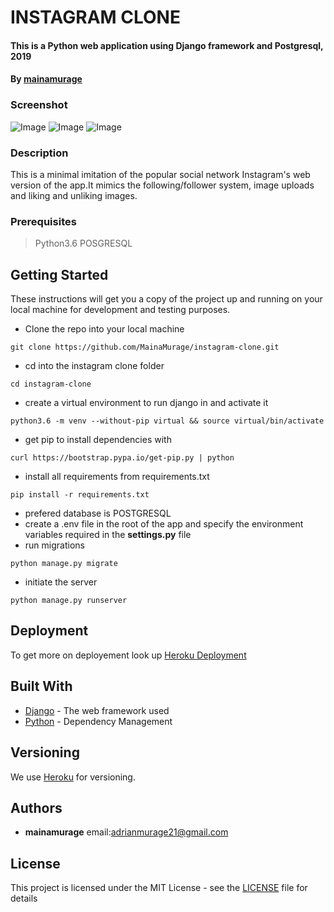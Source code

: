 # INSTAGRAM CLONE

#### This is a Python web application using Django  framework and Postgresql, 2019

#### By **[mainamurage](https://github.com/mainamurage)**


### Screenshot

![Image](https://ucarecdn.com/1c92bdc6-9795-4c18-827e-12aa40b4916a/)
![Image](https://ucarecdn.com/7bc8563a-8474-494e-b2c3-c63c613b112b/)
![Image](https://ucarecdn.com/9efdf6e2-8a32-46de-8b1e-e42d310a805d/)


### Description

This is a minimal imitation of the popular social network Instagram's web version of the app.It mimics the following/follower system, image uploads and liking and unliking images.

### Prerequisites

> Python3.6
> POSGRESQL


## Getting Started

These instructions will get you a copy of the project up and running on your local machine for development and testing purposes.

* Clone the repo into your local machine
```
git clone https://github.com/MainaMurage/instagram-clone.git
```
* cd into the instagram clone folder
```
cd instagram-clone
```
* create a virtual environment to run django in and activate it 
```
python3.6 -m venv --without-pip virtual && source virtual/bin/activate
```
* get pip to install dependencies with
```
curl https://bootstrap.pypa.io/get-pip.py | python
```
* install all requirements from requirements.txt
```
pip install -r requirements.txt
```
* prefered database is POSTGRESQL
* create a .env file in the root of the app and specify the environment variables required in the **settings.py** file
* run migrations
```
python manage.py migrate
```
* initiate the server
```
python manage.py runserver
```

## Deployment

To get more on deployement look up [Heroku Deployment](https://gist.github.com/newtonkiragu/42f2500e56d9c2375a087233587eddd0)

## Built With

* [Django](https://docs.djangoproject.com/en/2.2/) - The web framework used
* [Python](https://docs.python.org/3/) - Dependency Management


## Versioning

We use [Heroku](https://www.heroku.com/home) for versioning. 

## Authors

* **mainamurage** email:adrianmurage21@gmail.com



## License

This project is licensed under the MIT License - see the [LICENSE](LICENSE) file for details

